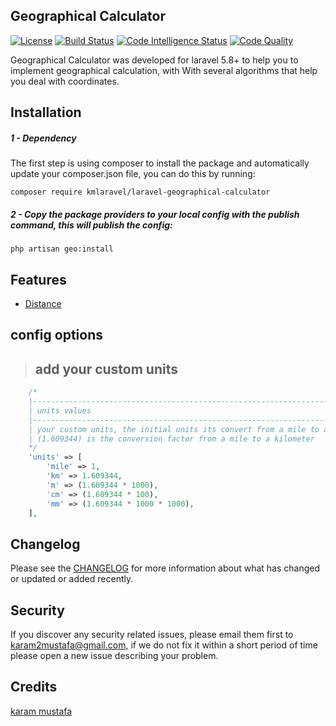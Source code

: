 ## Geographical Calculator
[![License](https://poser.pugx.org/kmlaravel/apis-generator/license)](//packagist.org/packages/kmlaravel/apis-generator)
[![Build Status](https://scrutinizer-ci.com/g/kmlaravel/apis-generator/badges/build.png?b=master)](https://scrutinizer-ci.com/g/kmlaravel/apis-generator/build-status/master)
[![Code Intelligence Status](https://scrutinizer-ci.com/g/kmlaravel/apis-generator/badges/code-intelligence.svg?b=master)](https://scrutinizer-ci.com/code-intelligence)
[![Code Quality](https://www.code-inspector.com/project/16475/score/svg)](https://www.code-inspector.com/project/16475/score/svg)

Geographical Calculator was developed for laravel 5.8+ to help you to implement geographical calculation, 
with With several algorithms that help you deal with coordinates.

Installation
------------
##### 1 - Dependency
The first step is using composer to install the package and automatically update your composer.json file, you can do this by running:

```shell
composer require kmlaravel/laravel-geographical-calculator
```
##### 2 - Copy the package providers to your local config with the publish command, this will publish the config:
```shell
php artisan geo:install
```

Features
-----------
- [Distance](https://github.com/karam-mustafa/laravel-geographical-calculator/blob/main/docs/distance.md)


config options
----------------
> ## add your custom units
>
```php
    /*
    |--------------------------------------------------------------------------
    | units values
    |--------------------------------------------------------------------------
    | your custom units, the initial units its convert from a mile to any value
    | (1.609344) is the conversion factor from a mile to a kilometer
    */
    'units' => [
        'mile' => 1,
        'km' => 1.609344,
        'm' => (1.609344 * 1000),
        'cm' => (1.609344 * 100),
        'mm' => (1.609344 * 1000 * 1000),
    ],
```

Changelog
---------
Please see the [CHANGELOG](https://github.com/kmlaravel/laravel-geographical-calculator/blob/master/CHANGELOG.md) for more information about what has changed or updated or added recently.

Security
--------
If you discover any security related issues, please email them first to karam2mustafa@gmail.com, 
if we do not fix it within a short period of time please open a new issue describing your problem. 

Credits
-------
[karam mustafa](https://www.linkedin.com/in/karam2mustafa)
